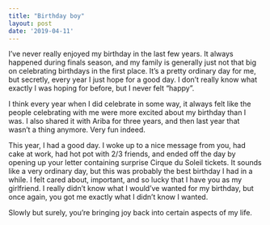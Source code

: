 ```yaml
---
title: "Birthday boy"
layout: post
date: '2019-04-11'
---
```


I’ve never really enjoyed my birthday in the last few years. It always happened during finals season, and my family is generally just not that big on celebrating birthdays in the first place. It’s a pretty ordinary day for me, but secretly, every year I just hope for a good day. I don’t really know what exactly I was hoping for before, but I never felt “happy”.

I think every year when I did celebrate in some way, it always felt like the people celebrating with me were more excited about my birthday than I was. I also shared it with Ariba for three years, and then last year that wasn’t a thing anymore. Very fun indeed.

This year, I had a good day. I woke up to a nice message from you, had cake at work, had hot pot with 2/3 friends, and ended off the day by opening up your letter containing surprise Cirque du Soleil tickets. It sounds like a very ordinary day, but this was probably the best birthday I had in a while. I felt cared about, important, and so lucky that I have you as my girlfriend.  I really didn’t know what I would’ve wanted for my birthday, but once again, you got me exactly what I didn’t know I wanted.

Slowly but surely, you’re bringing joy back into certain aspects of my life. 